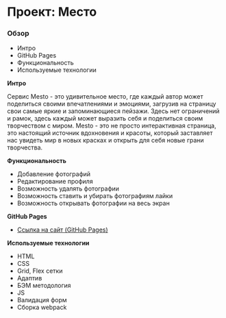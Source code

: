 # Проект: Место

### Обзор
* Интро
* GitHub Pages
* Функциональность
* Используемые технологии

**Интро**

Сервис Mesto - это удивительное место, где каждый автор может поделиться своими впечатлениями и эмоциями, загрузив на страницу свои самые яркие и запоминающиеся пейзажи. Здесь нет ограничений и рамок, здесь каждый может выразить себя и поделиться своим творчеством с миром. Mesto - это не просто интерактивная страница, это настоящий источник вдохновения и красоты, который заставляет нас увидеть мир в новых красках и открыть для себя новые грани творчества.

**Функциональность**
+ Добавление фотографий
+ Редактирование профиля
+ Возможность удалять фотографии
+ Возможность ставить и убирать фотографиям лайки
+ Возможность открывать фотографии на весь экран




**GitHub Pages**

* [Ссылка на сайт (GitHub Pages)](https://whitewat3r.github.io/mesto-project-bootcamp/)

**Используемые технологии**

+ HTML
+ CSS
+ Grid, Flex сетки
+ Адаптив
+ БЭМ методология
+ JS
+ Валидация форм
+ Cборка webpack